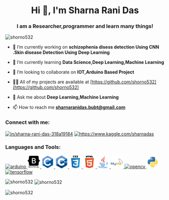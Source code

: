 

<h1 align="center">Hi 👋, I'm Sharna Rani Das</h1>
<h3 align="center">I am a Researcher,programmer and learn many things!</h3>

<p align="left"> <img src="https://komarev.com/ghpvc/?username=shorno532&label=Profile%20views&color=0e75b6&style=flat" alt="shorno532" /> </p>

- 🔭 I’m currently working on **schizophenia disess detection Using CNN .Skin disease Detection Using Deep Learning**

- 🌱 I’m currently learning **Data Science,Deep Learning,Machine Learning**

- 👯 I’m looking to collaborate on **IOT,Arduino Based Project**

- 👨‍💻 All of my projects are available at [https://github.com/shorno532](https://github.com/shorno532)

- 💬 Ask me about **Deep Learning,Machine Learning**

- 📫 How to reach me **sharnaranidas.bubt@gmail.com**

<h3 align="left">Connect with me:</h3>
<p align="left">
<a href="https://linkedin.com/in/in/sharna-rani-das-318a19184" target="blank"><img align="center" src="https://raw.githubusercontent.com/rahuldkjain/github-profile-readme-generator/master/src/images/icons/Social/linked-in-alt.svg" alt="in/sharna-rani-das-318a19184" height="30" width="40" /></a>
<a href="https://kaggle.com/https://www.kaggle.com/sharnadas" target="blank"><img align="center" src="https://raw.githubusercontent.com/rahuldkjain/github-profile-readme-generator/master/src/images/icons/Social/kaggle.svg" alt="https://www.kaggle.com/sharnadas" height="30" width="40" /></a>
</p>

<h3 align="left">Languages and Tools:</h3>
<p align="left"> <a href="https://www.arduino.cc/" target="_blank" rel="noreferrer"> <img src="https://cdn.worldvectorlogo.com/logos/arduino-1.svg" alt="arduino" width="40" height="40"/> </a> <a href="https://getbootstrap.com" target="_blank" rel="noreferrer"> <img src="https://raw.githubusercontent.com/devicons/devicon/master/icons/bootstrap/bootstrap-plain-wordmark.svg" alt="bootstrap" width="40" height="40"/> </a> <a href="https://www.cprogramming.com/" target="_blank" rel="noreferrer"> <img src="https://raw.githubusercontent.com/devicons/devicon/master/icons/c/c-original.svg" alt="c" width="40" height="40"/> </a> <a href="https://www.w3schools.com/cpp/" target="_blank" rel="noreferrer"> <img src="https://raw.githubusercontent.com/devicons/devicon/master/icons/cplusplus/cplusplus-original.svg" alt="cplusplus" width="40" height="40"/> </a> <a href="https://www.w3schools.com/css/" target="_blank" rel="noreferrer"> <img src="https://raw.githubusercontent.com/devicons/devicon/master/icons/css3/css3-original-wordmark.svg" alt="css3" width="40" height="40"/> </a> <a href="https://www.w3.org/html/" target="_blank" rel="noreferrer"> <img src="https://raw.githubusercontent.com/devicons/devicon/master/icons/html5/html5-original-wordmark.svg" alt="html5" width="40" height="40"/> </a> <a href="https://www.java.com" target="_blank" rel="noreferrer"> <img src="https://raw.githubusercontent.com/devicons/devicon/master/icons/java/java-original.svg" alt="java" width="40" height="40"/> </a> <a href="https://www.mysql.com/" target="_blank" rel="noreferrer"> <img src="https://raw.githubusercontent.com/devicons/devicon/master/icons/mysql/mysql-original-wordmark.svg" alt="mysql" width="40" height="40"/> </a> <a href="https://opencv.org/" target="_blank" rel="noreferrer"> <img src="https://www.vectorlogo.zone/logos/opencv/opencv-icon.svg" alt="opencv" width="40" height="40"/> </a> <a href="https://www.python.org" target="_blank" rel="noreferrer"> <img src="https://raw.githubusercontent.com/devicons/devicon/master/icons/python/python-original.svg" alt="python" width="40" height="40"/> </a> <a href="https://www.tensorflow.org" target="_blank" rel="noreferrer"> <img src="https://www.vectorlogo.zone/logos/tensorflow/tensorflow-icon.svg" alt="tensorflow" width="40" height="40"/> </a> </p>

<p><img align="left" src="https://github-readme-stats.vercel.app/api/top-langs?username=shorno532&show_icons=true&locale=en&layout=compact" alt="shorno532" /></p>

<p>&nbsp;<img align="center" src="https://github-readme-stats.vercel.app/api?username=shorno532&show_icons=true&locale=en" alt="shorno532" /></p>

<p><img align="center" src="https://github-readme-streak-stats.herokuapp.com/?user=shorno532&" alt="shorno532" /></p>
